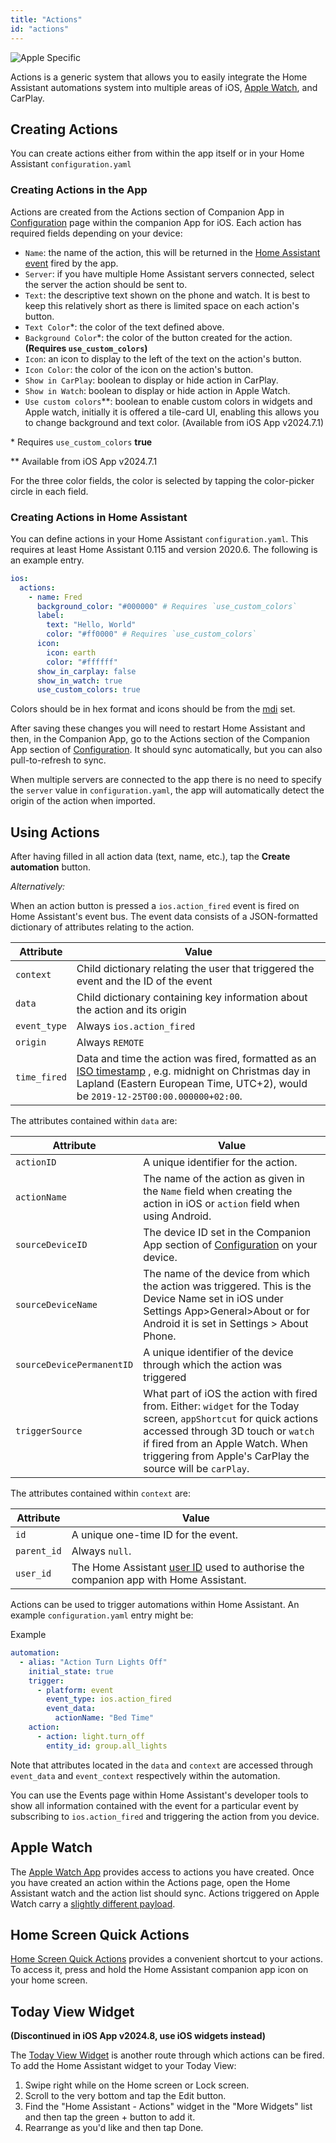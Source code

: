 ```yaml
---
title: "Actions"
id: "actions"
---
```


![Apple](/assets/apple.svg) Specific

Actions is a generic system that allows you to easily integrate the Home Assistant automations system into multiple areas of iOS, [Apple Watch](/apple-watch/apple-watch.md), and CarPlay.

## Creating Actions

You can create actions either from within the app itself or in your Home Assistant `configuration.yaml`

### Creating Actions in the App

Actions are created from the Actions section of Companion App in [Configuration](https://my.home-assistant.io/redirect/config/) page within the companion App for iOS. Each action has required fields depending on your device:

- `Name`: the name of the action, this will be returned in the [Home Assistant event](https://www.home-assistant.io/docs/configuration/events/) fired by the app.
- `Server`: if you have multiple Home Assistant servers connected, select the server the action should be sent to.
- `Text`: the descriptive text shown on the phone and watch. It is best to keep this relatively short as there is limited space on each action's button.
- `Text Color`*: the color of the text defined above.
- `Background Color`*: the color of the button created for the action. **(Requires `use_custom_colors`)**
- `Icon`: an icon to display to the left of the text on the action's button.
- `Icon Color`: the color of the icon on the action's button.
- `Show in CarPlay`: boolean to display or hide action in CarPlay.
- `Show in Watch`: boolean to display or hide action in Apple Watch.
- `Use custom colors`**: boolean to enable custom colors in widgets and Apple watch, initially it is offered a tile-card UI, enabling this allows you to change background and text color. (Available from iOS App v2024.7.1)

\* Requires `use_custom_colors` **true**

** Available from iOS App v2024.7.1  

For the three color fields, the color is selected by tapping the color-picker circle in each field.

### Creating Actions in Home Assistant

You can define actions in your Home Assistant `configuration.yaml`. This requires at least Home Assistant 0.115 and version 2020.6. The following is an example entry.

```yaml
ios:
  actions:
    - name: Fred
      background_color: "#000000" # Requires `use_custom_colors`
      label:
        text: "Hello, World"
        color: "#ff0000" # Requires `use_custom_colors`
      icon:
        icon: earth
        color: "#ffffff"
      show_in_carplay: false
      show_in_watch: true
      use_custom_colors: true
```

Colors should be in hex format and icons should be from the [mdi](https://materialdesignicons.com/) set.

After saving these changes you will need to restart Home Assistant and then, in the Companion App, go to the Actions section of the Companion App section of [Configuration](https://my.home-assistant.io/redirect/config/). It should sync automatically, but you can also pull-to-refresh to sync.

When multiple servers are connected to the app there is no need to specify the `server` value in `configuration.yaml`, the app will automatically detect the origin of the action when imported.

## Using Actions

After having filled in all action data (text, name, etc.), tap the **Create automation** button.

*Alternatively:*

When an action button is pressed a `ios.action_fired` event is fired on Home Assistant's event bus. The event data consists of a JSON-formatted dictionary of attributes relating to the action.

| Attribute    | Value                                                                                                                                                                                                                             |
| ------------ | --------------------------------------------------------------------------------------------------------------------------------------------------------------------------------------------------------------------------------- |
| `context`    | Child dictionary relating the user that triggered the event and the ID of the event                                                                                                                                               |
| `data`       | Child dictionary containing key information about the action and its origin                                                                                                                                                       |
| `event_type` | Always `ios.action_fired`                                                                                                                                                                                                         |
| `origin`     | Always `REMOTE`                                                                                                                                                                                                                   |
| `time_fired` | Data and time the action was fired, formatted as an [ISO timestamp](https://en.wikipedia.org/wiki/ISO_8601) , e.g. midnight on Christmas day in Lapland (Eastern European Time, UTC+2), would be `2019-12-25T00:00.000000+02:00`. |

The attributes contained within `data` are:

| Attribute | Value |
| ------ | ------ |
| `actionID` | A unique identifier for the action. |
| `actionName` | The name of the action as given in the `Name` field when creating the action in iOS or `action` field when using Android. |
| `sourceDeviceID` | The device ID set in the Companion App section of [Configuration](https://my.home-assistant.io/redirect/config/) on your device. |
| `sourceDeviceName` | The name of the device from which the action was triggered. This is the Device Name set in iOS under Settings App>General>About or for Android it is set in Settings > About Phone. |
| `sourceDevicePermanentID` | A unique identifier of the device through which the action was triggered |
| `triggerSource` | What part of iOS the action with fired from. Either: `widget` for the Today screen, `appShortcut` for quick actions accessed through 3D touch or `watch` if fired from an Apple Watch. When triggering from Apple's CarPlay the source will be `carPlay`. |

The attributes contained within `context` are:

| Attribute   | Value                                                                                                                                                   |
| ----------- | ------------------------------------------------------------------------------------------------------------------------------------------------------- |
| `id`        | A unique one-time ID for the event.                                                                                                                     |
| `parent_id` | Always `null`.                                                                                                                                          |
| `user_id`   | The Home Assistant [user ID](https://www.home-assistant.io/docs/authentication/#user-accounts) used to authorise the companion app with Home Assistant. |

Actions can be used to trigger automations within Home Assistant. An example `configuration.yaml` entry might be:

Example

```yaml
automation:
  - alias: "Action Turn Lights Off"
    initial_state: true
    trigger:
      - platform: event
        event_type: ios.action_fired
        event_data:
          actionName: "Bed Time"
    action:
      - action: light.turn_off
        entity_id: group.all_lights
```

Note that attributes located in the `data` and `context` are accessed through `event_data` and `event_context` respectively within the automation.

You can use the Events page within Home Assistant's developer tools to show all information contained with the event for a particular event by subscribing to `ios.action_fired` and triggering the action from you device.

## Apple Watch

The [Apple Watch App](/apple-watch/apple-watch.md) provides access to actions you have created. Once you have created an action within the Actions page, open the Home Assistant watch and the action list should sync. Actions triggered on Apple Watch carry a [slightly different payload](/apple-watch/actions.md).

## Home Screen Quick Actions

[Home Screen Quick Actions](https://support.apple.com/guide/iphone/keep-apps-handy-iph414564dba/ios#iph1ffcbd691) provides a convenient shortcut to your actions. To access it, press and hold the Home Assistant companion app icon on your home screen.

## Today View Widget

**(Discontinued in iOS App v2024.8, use iOS widgets instead)**

The [Today View Widget](https://support.apple.com/en-gb/HT207122) is another route through which actions can be fired. To add the Home Assistant widget to your Today View:

1.  Swipe right while on the Home screen or Lock screen.
2.  Scroll to the very bottom and tap the Edit button.
3.  Find the "Home Assistant - Actions" widget in the "More Widgets" list and then tap the green + button to add it.
4.  Rearrange as you'd like and then tap Done.

